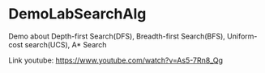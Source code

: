 # DemoLabSearchAlg

Demo about Depth-first Search(DFS), Breadth-first Search(BFS), 
Uniform-cost search(UCS), A* Search


Link youtube: https://www.youtube.com/watch?v=As5-7Rn8_Qg
